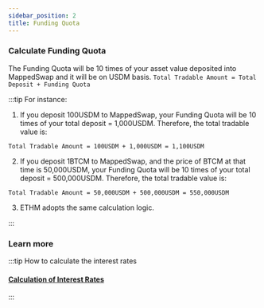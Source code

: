 ```yaml
---
sidebar_position: 2
title: Funding Quota
---
```

### Calculate Funding Quota

The Funding Quota will be 10 times of your asset value deposited into MappedSwap and it will be on USDM basis.
`Total Tradable Amount = Total Deposit + Funding Quota`

:::tip For instance:

1. If you deposit 100USDM to MappedSwap, your Funding Quota will be 10 times of your total deposit = 1,000USDM. Therefore, the total tradable value is: 

`Total Tradable Amount = 100USDM + 1,000USDM = 1,100USDM`

2. If you deposit 1BTCM to MappedSwap, and the price of BTCM at that time is 50,000USDM, your Funding Quota will be 10 times of your total deposit = 500,000USDM. Therefore, the total tradable value is:

`Total Tradable Amount = 50,000USDM + 500,000USDM = 550,000USDM`

3. ETHM adopts the same calculation logic.

:::

### Learn more

:::tip How to calculate the interest rates

#### [Calculation of Interest Rates](5CalculationofInterestRates.md)
:::


